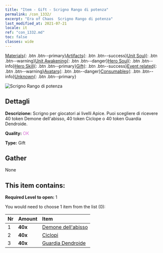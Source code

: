 ```yaml
---
title: "Item - Gift - Scrigno Rango di potenza"
permalink: /con_1332/
excerpt: "Era of Chaos  Scrigno Rango di potenza"
last_modified_at: 2021-07-21
locale: it
ref: "con_1332.md"
toc: false
classes: wide
---
```

 [Materials](/ItemsIT/){: .btn .btn--primary}[Artifacts](/ItemsIT/Artifacts/){: .btn .btn--success}[Unit Soul](/ItemsIT/UnitSoul/){: .btn .btn--warning}[Unit Awakening](/ItemsIT/UnitAwakening/){: .btn .btn--danger}[Hero Soul](/ItemsIT/HeroSoul/){: .btn .btn--info}[Hero Skill](/ItemsIT/HeroSkill/){: .btn .btn--primary}[Gift](/ItemsIT/Gift/){: .btn .btn--success}[Event related](/ItemsIT/Events/){: .btn .btn--warning}[Avatars](/ItemsIT/Avatars/){: .btn .btn--danger}[Consumables](/ItemsIT/Consumables/){: .btn .btn--info}[Unknown](/ItemsIT/Unknown/){: .btn .btn--primary}

 ![Scrigno Rango di potenza](/images/t/i_905001.png)

## Dettagli
 **Descrizione:** Scrigno per giocatori ai livelli Apice. Puoi scegliere di ricevere 40 token Demone dell'abisso, 40 token Ciclope o 40 token Guardia Dendroide.

 **Quality:** <span style="color: #DA70D6">OK</span>

 **Type:** Gift

## Gather

  None

## This item contains:

 **Required Level to open:** 1

 You would need to choose 1 item from the list (0):

  | Nr | Amount |     Item    |
  |:---|:-------|:------------|
  | 1 |  **40x** | [Demone dell'abisso](/ItemsIT/unt_230/) |  | 
  | 2 |  **40x** | [Ciclopi](/ItemsIT/unt_222/) |  | 
  | 3 |  **40x** | [Guardia Dendroide](/ItemsIT/unt_203/) |  | 
